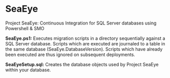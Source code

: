 # SeaEye
Project SeaEye: Continuous Integration for SQL Server databases using Powershell &amp; SMO

**SeaEye.ps1:** Executes migration scripts in a directory sequentially against a SQL Server database. Scripts which are executed are journaled to a table in the same database (SeaEye.DatabaseVersion). Scripts which have already been executed are thus ignored on subsequent deployments.

**SeaEyeSetup.sql:** Creates the database objects used by Project SeaEye within your database.
